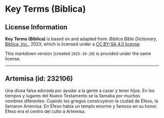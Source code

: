 # Key Terms (Biblica)

## License Information

**Key Terms (Biblica)** is based on and adapted from: _Biblica Bible Dictionary_, [Biblica, Inc.](https://www.biblica.com/), 2023, which is licensed under a [CC BY-SA 4.0 license](https://creativecommons.org/licenses/by-sa/4.0/legalcode.en).

This markdown version (created `2025-10-20`) is provided under the same license.



--------------------------------

## Artemisa (id: 232106)

Una diosa falsa adorada por ayudar a la gente a cazar y tener hijos. En los tiempos y lugares del Nuevo Testamento se la llamaba por muchos nombres diferentes. Cuando los griegos construyeron la ciudad de Éfeso, la llamaron Artemisa. En Éfeso había un templo enorme y famoso en su honor. Éfeso era el centro del culto a Artemisa.


